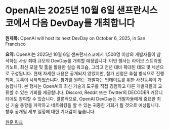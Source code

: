 # OpenAI는 2025년 10월 6일 샌프란시스코에서 다음 DevDay를 개최합니다

**원제목:** OpenAI will host its next DevDay on October 6, 2025, in San Francisco

**요약:** OpenAI는 2025년 10월 6일 샌프란시스코에서 1,500명 이상의 개발자들이 참석하는 사상 최대 규모의 DevDay를 개최할 예정입니다.  이번 행사는 라이브 스트리밍 키노트, 최신 모델 및 툴을 활용한 실습 워크숍, 그리고 전년 대비 확대된 데모 및 세션으로 구성됩니다.  현재 자세한 내용은 공개되지 않았지만,  참가 신청은 추첨 방식으로 진행되며,  등록이 시작되었습니다.  참가를 원하는 개발자는 업데이트를 위한 사전등록이 가능합니다.  본 행사는 OpenAI의 최신 기술과 도구를 직접 경험하고  다른 개발자들과 교류할 수 있는 기회를 제공합니다. Discord, Reddit 또는 Twitter의 DECODER 커뮤니티에도 참여할 수 있습니다.  결론적으로, OpenAI DevDay는 개발자들에게 중요한 최신 기술 동향을 파악하고 네트워킹을 할 수 있는 귀중한 기회가 될 것으로 예상됩니다.  향후 공개될 세부 일정에 대한 기대감이 높습니다.

[원문 링크](https://the-decoder.com/openai-will-host-its-next-devday-on-october-6-2025-in-san-franciscoopenai-announces-next-ai-developer-day-for-october/)
